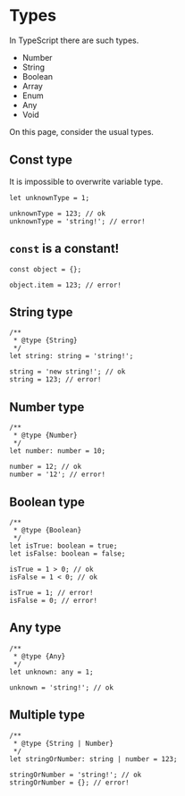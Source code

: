 # Types

In TypeScript there are such types.

- Number
- String
- Boolean
- Array
- Enum
- Any
- Void

On this page, consider the usual types.

## Const type

It is impossible to overwrite variable type. 

```TS
let unknownType = 1;

unknownType = 123; // ok
unknownType = 'string!'; // error!
```

## `const` is a constant!

```TS
const object = {};

object.item = 123; // error!
```

## String type

```TS
/**
 * @type {String}
 */
let string: string = 'string!';

string = 'new string!'; // ok
string = 123; // error!
```

## Number type

```TS
/**
 * @type {Number}
 */
let number: number = 10;

number = 12; // ok
number = '12'; // error!
```

## Boolean type

```TS
/**
 * @type {Boolean}
 */
let isTrue: boolean = true;
let isFalse: boolean = false;

isTrue = 1 > 0; // ok
isFalse = 1 < 0; // ok

isTrue = 1; // error!
isFalse = 0; // error!
```

## Any type

```TS
/**
 * @type {Any}
 */
let unknown: any = 1;

unknown = 'string!'; // ok
```

## Multiple type

```TS
/**
 * @type {String | Number}
 */
let stringOrNumber: string | number = 123;

stringOrNumber = 'string!'; // ok
stringOrNumber = {}; // error!
```
